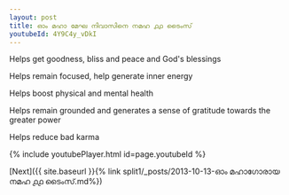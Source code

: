 ```yaml
---
layout: post
title: ഓം മഹാ മേഘ നിവാസിനെ നമഹ ൧൧ ടൈംസ്
youtubeId: 4Y9C4y_vDkI
---
```

 
 
Helps get goodness, bliss and peace and God's blessings
 
Helps remain focused, help generate inner energy 
 
Helps boost physical and mental health 
 
Helps remain grounded and generates a sense of gratitude towards the greater power 
 
Helps reduce bad karma
 
 
 
 


{% include youtubePlayer.html id=page.youtubeId %}
 
[Next]({{ site.baseurl }}{% link  split1/_posts/2013-10-13-ഓം മഹാഗോരായ നമഹ ൧൧ ടൈംസ്.md%})
 
